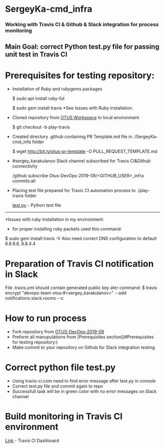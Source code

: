 # SergeyKa-cmd_infra

### Working with Travis CI & Github & Slack integration for process monitoring
## Main Goal: correct Python test.py file for passing unit test in Travis CI
# Prerequisites for testing repository:
   + Installation of Ruby and rubygems packages
      
      $ sudo apt install ruby-ful
      
      $ sudo gem install travis
      *See Issues with Ruby installation.
   + Cloned repository from [OTUS Workspace](https://github.com/Otus-DevOps-2019-08/SergeyKa-cmd_infra) to local environment
     
     $ git checkout -b play-travis
   + Created directory .github containing PR Template.md file in ./SergeyKa-cmd_infa folder
     
     $ wget http://bit.ly/otus-pr-template -O PULL_REQUEST_TEMPLATE.md
   + #sergey_karakulanov Slack channel subscribed for Travis CI&Github connectivity
     
     /github subscribe Otus-DevOps-2019-08/<GITHUB_USER>_infra commits:all
   + Placing test file prepared for Travic CI automation process to ./play-travis folder
     
     [test.py](https://raw.githubusercontent.com/express42/otus-snippets/master/hw-04/test.py) - Python test file
 _______________________________________________________________________________________________
*Issues with ruby installation in my environment:
+ for proper installing ruby packets used this command:
 
 $ sudo gem install travis -V
  Also need correct DNS configuration to default 8.8.8.8, 8.8.4.4

# Preparation of Travis CI notification in Slack
 File .travis.yml should contain generated public key ater command:
 $ travis encrypt "devops-team-otus:<token from Travis CI plugin in Slack>#<sergey_karakulanov>"
    \--add notifications.slack.rooms --c

# How to run process
   + Fork repository from [OTUS-DevOps-2019-08](https://github.com/Otus-DevOps-2019-08/SergeyKa-cmd_infra)
   + Preform all manupulations from [Prerequisites section](#Prerequisites for testing repository:)   
   + Make commit to your repository on Github for Slack integration testing
   
# Correct python file test.py
   + Using travis-ci.com need to find error message after test.py in console
   + Correct test.py file and commit again to repo
   + Successfull task will be in green color with no error messages on Slack channel

# Build monitoring in Travis CI environment
[Link](https://travis-ci.com/Otus-DevOps-2019-08/SergeyKa-cmd_infra) - Travis CI Dashboard
